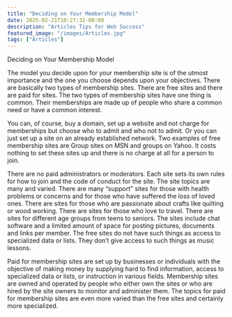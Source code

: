```yaml
---
title: "Deciding on Your Membership Model"
date: 2025-02-21T10:27:32-08:00
description: "Articles Tips for Web Success"
featured_image: "/images/Articles.jpg"
tags: ["Articles"]
---
```


Deciding on Your Membership Model

The model you decide upon for your membership site is of the utmost importance and the one you choose depends upon your objectives. There are basically two types of membership sites. There are free sites and there are paid for sites. The two types of membership sites have one thing is common. Their memberships are made up of people who share a common need or have a common interest. 

You can, of course, buy a domain, set up a website and not charge for memberships but choose who to admit and who not to admit. Or you can just set up a site on an already established network.  Two examples of free membership sites are Group sites on MSN and groups on Yahoo. It costs nothing to set these sites up and there is no charge at all for a person to join.

There are no paid administrators or moderators. Each site sets its own rules for how to join and the code of conduct for the site. The site topics are many and varied. There are many “support” sites for those with health problems or concerns and for those who have suffered the loss of loved ones. There are sites for those who are passionate about crafts like quilting or wood working. There are sites for those who love to travel. There are sites for different age groups from teens to seniors. The sites include chat software and a limited amount of space for posting pictures, documents and links per member.  The free sites do not have such things as access to specialized data or lists. They don’t give access to such things as music lessons.  

Paid for membership sites are set up by businesses or individuals with the objective of making money by supplying hard to find information, access to specialized data or lists, or instruction in various fields. Membership sites are owned and operated by people who either own the sites or who are hired by the site owners to monitor and administer them. The topics for paid for membership sites are even more varied than the free sites and certainly more specialized. 




